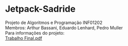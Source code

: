 # Jetpack-Sadride
Projeto de Algoritmos e Programação INF01202\
Membros: Arthur Bassani, Eduardo Lenhard, Pedro Muller\
Para informações do projeto:\
[Trabalho Final.pdf](https://github.com/user-attachments/files/17984275/Trabalho.Final.pdf)
